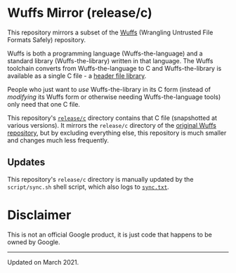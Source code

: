 # Wuffs Mirror (release/c)

This repository mirrors a subset of the
[Wuffs](https://github.com/google/wuffs) (Wrangling Untrusted File Formats
Safely) repository.

Wuffs is both a programming language (Wuffs-the-language) and a standard
library (Wuffs-the-library) written in that language. The Wuffs toolchain
converts from Wuffs-the-language to C and Wuffs-the-library is available as a
single C file - a [header file
library](https://github.com/nothings/stb/blob/master/docs/stb_howto.txt).

People who just want to *use* Wuffs-the-library in its C form (instead of
*modifying* its Wuffs form or otherwise needing Wuffs-the-language tools) only
need that one C file.

This repository's [`release/c`](./release/c) directory contains that C file
(snapshotted at various versions). It mirrors the `release/c` directory of the
[original Wuffs repository](https://github.com/google/wuffs), but by excluding
everything else, this repository is much smaller and changes much less
frequently.


## Updates

This repository's `release/c` directory is manually updated by the
`script/sync.sh` shell script, which also logs to [`sync.txt`](./sync.txt).


# Disclaimer

This is not an official Google product, it is just code that happens to be
owned by Google.


---

Updated on March 2021.
